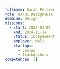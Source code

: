 ```yaml
---
fullname: Sarah Peltier
role: UX/Ui Designeuse
domaine: Design
missions:
  - start: 2022-03-09
    end: 2024-11-24
    status: independent
    employer: Malt
    startups:
      - camino
      - trackdechets
competences: []
---
```

